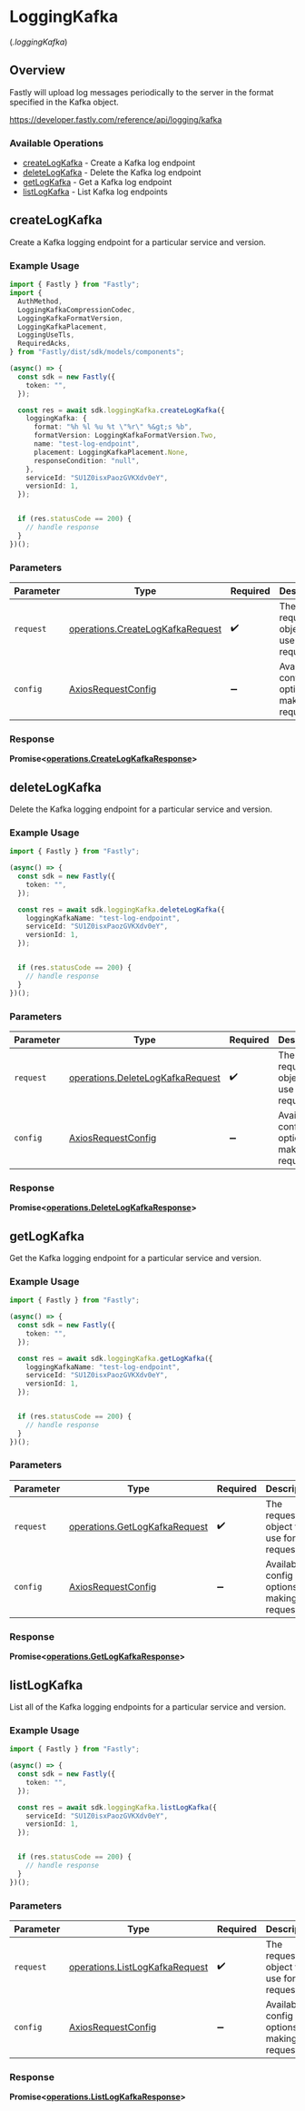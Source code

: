 # LoggingKafka
(*.loggingKafka*)

## Overview

Fastly will upload log messages periodically to the server in the format specified in the Kafka object.

<https://developer.fastly.com/reference/api/logging/kafka>
### Available Operations

* [createLogKafka](#createlogkafka) - Create a Kafka log endpoint
* [deleteLogKafka](#deletelogkafka) - Delete the Kafka log endpoint
* [getLogKafka](#getlogkafka) - Get a Kafka log endpoint
* [listLogKafka](#listlogkafka) - List Kafka log endpoints

## createLogKafka

Create a Kafka logging endpoint for a particular service and version.

### Example Usage

```typescript
import { Fastly } from "Fastly";
import {
  AuthMethod,
  LoggingKafkaCompressionCodec,
  LoggingKafkaFormatVersion,
  LoggingKafkaPlacement,
  LoggingUseTls,
  RequiredAcks,
} from "Fastly/dist/sdk/models/components";

(async() => {
  const sdk = new Fastly({
    token: "",
  });

  const res = await sdk.loggingKafka.createLogKafka({
    loggingKafka: {
      format: "%h %l %u %t \"%r\" %&gt;s %b",
      formatVersion: LoggingKafkaFormatVersion.Two,
      name: "test-log-endpoint",
      placement: LoggingKafkaPlacement.None,
      responseCondition: "null",
    },
    serviceId: "SU1Z0isxPaozGVKXdv0eY",
    versionId: 1,
  });


  if (res.statusCode == 200) {
    // handle response
  }
})();
```

### Parameters

| Parameter                                                                            | Type                                                                                 | Required                                                                             | Description                                                                          |
| ------------------------------------------------------------------------------------ | ------------------------------------------------------------------------------------ | ------------------------------------------------------------------------------------ | ------------------------------------------------------------------------------------ |
| `request`                                                                            | [operations.CreateLogKafkaRequest](../../models/operations/createlogkafkarequest.md) | :heavy_check_mark:                                                                   | The request object to use for the request.                                           |
| `config`                                                                             | [AxiosRequestConfig](https://axios-http.com/docs/req_config)                         | :heavy_minus_sign:                                                                   | Available config options for making requests.                                        |


### Response

**Promise<[operations.CreateLogKafkaResponse](../../models/operations/createlogkafkaresponse.md)>**


## deleteLogKafka

Delete the Kafka logging endpoint for a particular service and version.

### Example Usage

```typescript
import { Fastly } from "Fastly";

(async() => {
  const sdk = new Fastly({
    token: "",
  });

  const res = await sdk.loggingKafka.deleteLogKafka({
    loggingKafkaName: "test-log-endpoint",
    serviceId: "SU1Z0isxPaozGVKXdv0eY",
    versionId: 1,
  });


  if (res.statusCode == 200) {
    // handle response
  }
})();
```

### Parameters

| Parameter                                                                            | Type                                                                                 | Required                                                                             | Description                                                                          |
| ------------------------------------------------------------------------------------ | ------------------------------------------------------------------------------------ | ------------------------------------------------------------------------------------ | ------------------------------------------------------------------------------------ |
| `request`                                                                            | [operations.DeleteLogKafkaRequest](../../models/operations/deletelogkafkarequest.md) | :heavy_check_mark:                                                                   | The request object to use for the request.                                           |
| `config`                                                                             | [AxiosRequestConfig](https://axios-http.com/docs/req_config)                         | :heavy_minus_sign:                                                                   | Available config options for making requests.                                        |


### Response

**Promise<[operations.DeleteLogKafkaResponse](../../models/operations/deletelogkafkaresponse.md)>**


## getLogKafka

Get the Kafka logging endpoint for a particular service and version.

### Example Usage

```typescript
import { Fastly } from "Fastly";

(async() => {
  const sdk = new Fastly({
    token: "",
  });

  const res = await sdk.loggingKafka.getLogKafka({
    loggingKafkaName: "test-log-endpoint",
    serviceId: "SU1Z0isxPaozGVKXdv0eY",
    versionId: 1,
  });


  if (res.statusCode == 200) {
    // handle response
  }
})();
```

### Parameters

| Parameter                                                                      | Type                                                                           | Required                                                                       | Description                                                                    |
| ------------------------------------------------------------------------------ | ------------------------------------------------------------------------------ | ------------------------------------------------------------------------------ | ------------------------------------------------------------------------------ |
| `request`                                                                      | [operations.GetLogKafkaRequest](../../models/operations/getlogkafkarequest.md) | :heavy_check_mark:                                                             | The request object to use for the request.                                     |
| `config`                                                                       | [AxiosRequestConfig](https://axios-http.com/docs/req_config)                   | :heavy_minus_sign:                                                             | Available config options for making requests.                                  |


### Response

**Promise<[operations.GetLogKafkaResponse](../../models/operations/getlogkafkaresponse.md)>**


## listLogKafka

List all of the Kafka logging endpoints for a particular service and version.

### Example Usage

```typescript
import { Fastly } from "Fastly";

(async() => {
  const sdk = new Fastly({
    token: "",
  });

  const res = await sdk.loggingKafka.listLogKafka({
    serviceId: "SU1Z0isxPaozGVKXdv0eY",
    versionId: 1,
  });


  if (res.statusCode == 200) {
    // handle response
  }
})();
```

### Parameters

| Parameter                                                                        | Type                                                                             | Required                                                                         | Description                                                                      |
| -------------------------------------------------------------------------------- | -------------------------------------------------------------------------------- | -------------------------------------------------------------------------------- | -------------------------------------------------------------------------------- |
| `request`                                                                        | [operations.ListLogKafkaRequest](../../models/operations/listlogkafkarequest.md) | :heavy_check_mark:                                                               | The request object to use for the request.                                       |
| `config`                                                                         | [AxiosRequestConfig](https://axios-http.com/docs/req_config)                     | :heavy_minus_sign:                                                               | Available config options for making requests.                                    |


### Response

**Promise<[operations.ListLogKafkaResponse](../../models/operations/listlogkafkaresponse.md)>**

